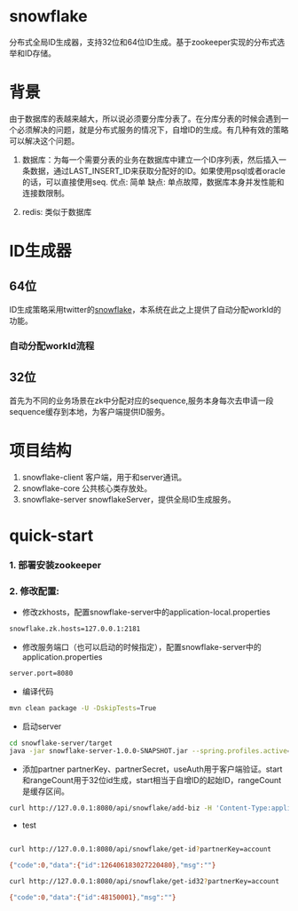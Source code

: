 # snowflake
分布式全局ID生成器，支持32位和64位ID生成。基于zookeeper实现的分布式选举和ID存储。
# 背景
由于数据库的表越来越大，所以说必须要分库分表了。在分库分表的时候会遇到一个必须解决的问题，就是分布式服务的情况下，自增ID的生成。有几种有效的策略可以解决这个问题。

1. 数据库：为每一个需要分表的业务在数据库中建立一个ID序列表，然后插入一条数据，通过LAST_INSERT_ID来获取分配好的ID。如果使用psql或者oracle的话，可以直接使用seq.
优点: 简单
缺点: 单点故障，数据库本身并发性能和连接数限制。

2. redis: 类似于数据库

# ID生成器
## 64位
ID生成策略采用twitter的[snowflake](https://github.com/twitter/snowflake)，本系统在此之上提供了自动分配workId的功能。
### 自动分配workId流程

## 32位
首先为不同的业务场景在zk中分配对应的sequence,服务本身每次去申请一段sequence缓存到本地，为客户端提供ID服务。

# 项目结构
1. snowflake-client 
客户端，用于和server通讯。
2. snowflake-core
公共核心类存放处。
3. snowflake-server
snowflakeServer，提供全局ID生成服务。


# quick-start
### 1. 部署安装zookeeper
### 2. 修改配置:
* 修改zkhosts，配置snowflake-server中的application-local.properties
``` bash
snowflake.zk.hosts=127.0.0.1:2181
```
* 修改服务端口（也可以启动的时候指定），配置snowflake-server中的application.properties
``` bash
server.port=8080
```
* 编译代码
```bash
mvn clean package -U -DskipTests=True
```
* 启动server
```bash
cd snowflake-server/target
java -jar snowflake-server-1.0.0-SNAPSHOT.jar --spring.profiles.active=online --server.port=8080
```

* 添加partner
partnerKey、partnerSecret，useAuth用于客户端验证。start和rangeCount用于32位id生成，start相当于自增ID的起始ID，rangeCount是缓存区间。
```bash
curl http://127.0.0.1:8080/api/snowflake/add-biz -H 'Content-Type:application/json;charset=UTF-8' -d '{"partnerKey":"account","partnerSecret":"Xr&2Rd@1Ng","rangeCount":10000,"start":44900000,"useAuth":true}'
```


* test
```bash

curl http://127.0.0.1:8080/api/snowflake/get-id?partnerKey=account

{"code":0,"data":{"id":126406183027220480},"msg":""}

curl http://127.0.0.1:8080/api/snowflake/get-id32?partnerKey=account

{"code":0,"data":{"id":48150001},"msg":""}

```
